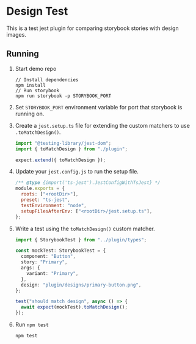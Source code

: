# Design Test

This is a test jest plugin for comparing storybook stories with design images.

## Running

1. Start demo repo
    ```
    // Install dependencies
    npm install
    // Run storybook
    npm run storybook -p STORYBOOK_PORT
    ```

2. Set `STORYBOOK_PORT` environment variable for port that storybook is running on.

3. Create a `jest.setup.ts` file for extending the custom matchers to use `.toMatchDesign()`.
    ```typescript
    import "@testing-library/jest-dom";
    import { toMatchDesign } from "./plugin";

    expect.extend({ toMatchDesign });
    ```

4. Update your `jest.config.js` to run the setup file.
    ```javascript
    /** @type {import('ts-jest').JestConfigWithTsJest} */
    module.exports = {
      roots: ["<rootDir>"],
      preset: "ts-jest",
      testEnvironment: "node",
      setupFilesAfterEnv: ["<rootDir>/jest.setup.ts"],
    };
    ```

5. Write a test using the `toMatchDesign()` custom matcher.
    ```typescript
    import { StorybookTest } from "../plugin/types";

    const mockTest: StorybookTest = {
      component: "Button",
      story: "Primary",
      args: {
        variant: "Primary",
      },
      design: "plugin/designs/primary-button.png",
    };

    test("should match design", async () => {
      await expect(mockTest).toMatchDesign();
    });
    ```

5. Run `npm test`
    ```
    npm test
    ```

